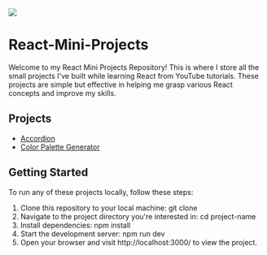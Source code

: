 
![](https://media.dev.to/cdn-cgi/image/width=1000,height=420,fit=cover,gravity=auto,format=auto/https%3A%2F%2Fdev-to-uploads.s3.amazonaws.com%2Fuploads%2Farticles%2Fvctgguy9jig4h23gz481.gif)
# React-Mini-Projects

Welcome to my React Mini Projects Repository! This is where I store all the small projects I've built while learning React from YouTube tutorials. These projects are simple but effective in helping me grasp various React concepts and improve my skills.

## Projects
- [Accordion](https://github.com/RCOM363/React-Mini-Projects/tree/main/accordion)
- [Color Palette Generator](https://github.com/RCOM363/React-Mini-Projects/tree/main/colorPaletteGenerator)

## Getting Started
To run any of these projects locally, follow these steps:
1. Clone this repository to your local machine: git clone <repository-url>
2. Navigate to the project directory you're interested in: cd project-name
3. Install dependencies: npm install
4. Start the development server: npm run dev
5. Open your browser and visit http://localhost:3000/ to view the project.
